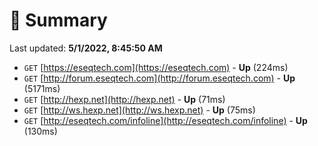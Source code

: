 # 📖 Summary
Last updated: **5/1/2022, 8:45:50 AM**

- `GET` [https://eseqtech.com](https://eseqtech.com) - **Up** (224ms)
- `GET` [http://forum.eseqtech.com](http://forum.eseqtech.com) - **Up** (5171ms)
- `GET` [http://hexp.net](http://hexp.net) - **Up** (71ms)
- `GET` [http://ws.hexp.net](http://ws.hexp.net) - **Up** (75ms)
- `GET` [http://eseqtech.com/infoline](http://eseqtech.com/infoline) - **Up** (130ms)
